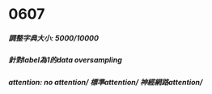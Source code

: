 # 0607
##### 調整字典大小: 5000/10000
##### 針對label為1的data oversampling
##### attention: no attention/ 標準attention/ 神經網路attention/ 
